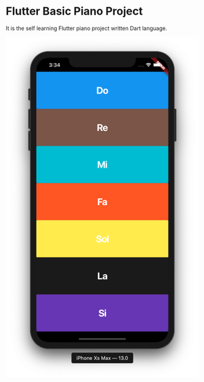<h1>Flutter Basic Piano Project</h1>

It is the self learning Flutter piano project written Dart language.

![alt text](https://github.com/atalayasa/FlutterBasicPiano/blob/master/assets/App.png)